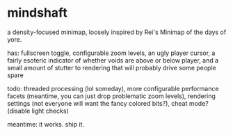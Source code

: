 # mindshaft

a density-focused minimap, loosely inspired by Rei's Minimap of the days of yore.

has: fullscreen toggle, configurable zoom levels, an ugly player cursor, a fairly esoteric indicator of whether voids are above or below player, and a small amount of stutter to rendering that will probably drive some people spare

todo: threaded processing (lol someday), more configurable performance facets (meantime, you can just drop problematic zoom levels), rendering settings (not everyone will want the fancy colored bits?), cheat mode? (disable light checks)

meantime: it works. ship it.
